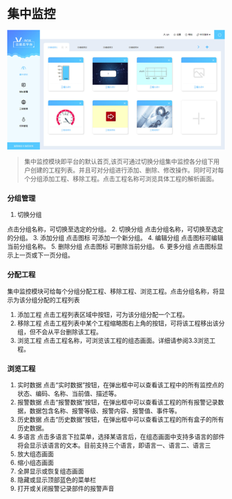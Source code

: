 # 集中监控
![avatar](../../img/monitor.png)
> 集中监控模块即平台的默认首页,该页可通过切换分组集中监控各分组下用户创建的工程列表。并且可对分组进行添加、删除、修改操作。同时可对每个分组添加工程、移除工程。点击工程名称可浏览具体工程的解析画面。


### 分组管理
1. 切换分组

点击分组名称，可切换至选定的分组。
2. 切换分组
点击分组名称，可切换至选定的分组。
3. 添加分组
点击图标  可添加一个新分组。
4. 编辑分组
点击图标可编辑当前分组名称。
5. 删除分组
点击图标 可删除当前分组。
6. 更多分组
点击图标显示上一页或下一页分组。


### 分配工程
集中监控模块可给每个分组分配工程、移除工程、浏览工程。点击分组名称，将显示为该分组分配的工程列表
1. 添加工程
点击工程列表区域中按钮，可为该分组分配一个工程。
2. 移除工程
点击工程列表中某个工程缩略图右上角的按钮，可将该工程移出该分组，但不会从平台删除该工程。
3. 浏览工程
点击工程名称，可浏览该工程的组态画面。详细请参阅3.3浏览工程。

### 浏览工程


1. 实时数据
点击“实时数据”按钮，在弹出框中可以查看该工程中的所有监控点的状态、编码、名称、当前值、描述等。 
2. 报警数据
点击“报警数据”按钮，在弹出框中可以查看该工程的所有报警记录数据，数据包含名称、报警等级、报警内容、报警值、事件等。
3. 历史数据
点击“历史数据”按钮，在弹出框中可以查看该工程的所有盒子的所有历史数据。
4. 多语言
点击多语言下拉菜单，选择某语言后，在组态画面中支持多语言的部件将会显示该语言的文本。目前支持三个语言，即语言一、语言二、语言三
5. 放大组态画面
6. 缩小组态画面
7. 全屏显示或恢复组态画面
8. 隐藏或显示顶部蓝色的菜单栏
9. 打开或关闭报警记录部件的报警声音